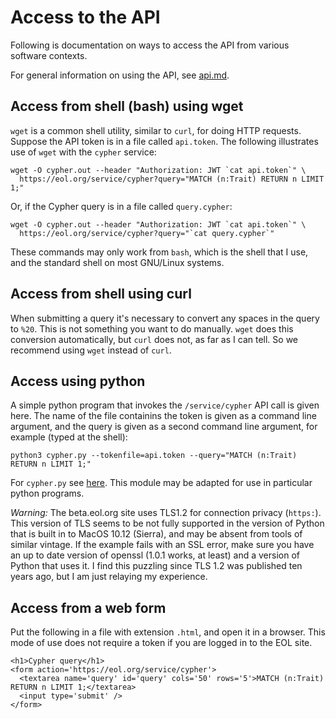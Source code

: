 # Access to the API

Following is documentation on ways to access the API from various
software contexts.

For general information on using the API, see [api.md](api.md).

## Access from shell (bash) using wget

`wget` is a common shell utility, similar to `curl`, for doing HTTP
requests.  Suppose the API token is in a file called `api.token`.  The
following illustrates use of `wget` with the `cypher` service:

    wget -O cypher.out --header "Authorization: JWT `cat api.token`" \
      https://eol.org/service/cypher?query="MATCH (n:Trait) RETURN n LIMIT 1;"

Or, if the Cypher query is in a file called `query.cypher`:

    wget -O cypher.out --header "Authorization: JWT `cat api.token`" \
      https://eol.org/service/cypher?query="`cat query.cypher`"

These commands may only work from `bash`, which is the shell that I
use, and the standard shell on most GNU/Linux systems.


## Access from shell using curl

When submitting a query it's necessary to convert any spaces in the
query to `%20`.  This is not something you want to do manually.
`wget` does this conversion automatically, but `curl` does not, as far
as I can tell.  So we recommend using `wget` instead of `curl`.


## Access using python

A simple python program that invokes the `/service/cypher` API call is
given here.  The name of the file containins the token is given as a
command line argument, and the query is given as a second command line
argument, for example (typed at the shell):

    python3 cypher.py --tokenfile=api.token --query="MATCH (n:Trait) RETURN n LIMIT 1;"

For `cypher.py` see [here](cypher.py).  This module may be adapted for
use in particular python programs.

*Warning:* The beta.eol.org site uses TLS1.2 for connection privacy
(`https:`).  This version of TLS seems to be not fully supported in
the version of Python that is built in to MacOS 10.12 (Sierra), and
may be absent from tools of similar vintage.  If the example fails
with an SSL error, make sure you have an up to date version of openssl
(1.0.1 works, at least) and a version of Python that uses it.  I find
this puzzling since TLS 1.2 was published ten years ago, but I am just
relaying my experience.


## Access from a web form

Put the following in a file with extension `.html`, and open it in a
browser.  This mode of use does not require a token if you are logged
in to the EOL site.

```
<h1>Cypher query</h1>
<form action='https://eol.org/service/cypher'>
  <textarea name='query' id='query' cols='50' rows='5'>MATCH (n:Trait) RETURN n LIMIT 1;</textarea>
  <input type='submit' />
</form>
```

